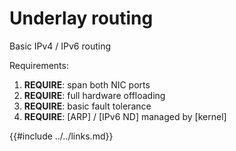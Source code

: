 # Underlay routing

Basic IPv4 / IPv6 routing

Requirements:

1. **REQUIRE**: span both NIC ports
2. **REQUIRE**: full hardware offloading
3. **REQUIRE**: basic fault tolerance
4. **REQUIRE**: [ARP] / [IPv6 ND] managed by [kernel]

{{#include ../../links.md}}
